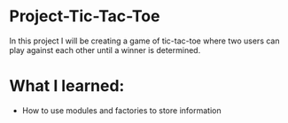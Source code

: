 # Project-Tic-Tac-Toe

In this project I will be creating a game of tic-tac-toe where two users can play against each other until a winner is determined.

<h1>What I learned:</h1>

<ul>
    <li>How to use modules and factories to store information</li>
</ul>